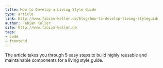 ```yaml
---
title: How to Develop a Living Style Guide
type: article
link: http://www.fabian-keller.de/blog/how-to-develop-living-styleguide
author: Fabian Keller
site: http://www.fabian-keller.de
tags:
- code
- frontend
---
```


The article takes you through 5 easy steps to build highly reusable and maintainable components for a living style guide.
